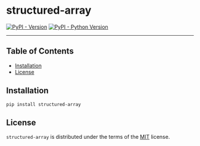 # structured-array

[![PyPI - Version](https://img.shields.io/pypi/v/structured-array.svg)](https://pypi.org/project/structured-array)
[![PyPI - Python Version](https://img.shields.io/pypi/pyversions/structured-array.svg)](https://pypi.org/project/structured-array)

-----

## Table of Contents

- [Installation](#installation)
- [License](#license)

## Installation

```console
pip install structured-array
```

## License

`structured-array` is distributed under the terms of the [MIT](https://spdx.org/licenses/MIT.html) license.
